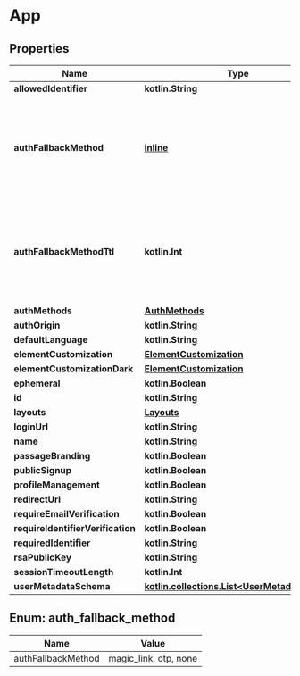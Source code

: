 
# App

## Properties
Name | Type | Description | Notes
------------ | ------------- | ------------- | -------------
**allowedIdentifier** | **kotlin.String** |  | 
**authFallbackMethod** | [**inline**](#AuthFallbackMethod) | Deprecated Property. Please refer to &#x60;auth_methods&#x60; to view settings for individual authentication methods. | 
**authFallbackMethodTtl** | **kotlin.Int** | Deprecated Property. Please refer to &#x60;auth_methods&#x60; to view settings for individual authentication methods. | 
**authMethods** | [**AuthMethods**](AuthMethods.md) |  | 
**authOrigin** | **kotlin.String** |  | 
**defaultLanguage** | **kotlin.String** |  | 
**elementCustomization** | [**ElementCustomization**](ElementCustomization.md) |  | 
**elementCustomizationDark** | [**ElementCustomization**](ElementCustomization.md) |  | 
**ephemeral** | **kotlin.Boolean** |  | 
**id** | **kotlin.String** |  | 
**layouts** | [**Layouts**](Layouts.md) |  | 
**loginUrl** | **kotlin.String** |  | 
**name** | **kotlin.String** |  | 
**passageBranding** | **kotlin.Boolean** |  | 
**publicSignup** | **kotlin.Boolean** |  | 
**profileManagement** | **kotlin.Boolean** |  | 
**redirectUrl** | **kotlin.String** |  | 
**requireEmailVerification** | **kotlin.Boolean** |  | 
**requireIdentifierVerification** | **kotlin.Boolean** |  | 
**requiredIdentifier** | **kotlin.String** |  | 
**rsaPublicKey** | **kotlin.String** |  | 
**sessionTimeoutLength** | **kotlin.Int** |  | 
**userMetadataSchema** | [**kotlin.collections.List&lt;UserMetadataField&gt;**](UserMetadataField.md) |  | 


<a name="AuthFallbackMethod"></a>
## Enum: auth_fallback_method
Name | Value
---- | -----
authFallbackMethod | magic_link, otp, none



